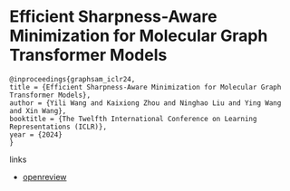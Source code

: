 # Efficient Sharpness-Aware Minimization for Molecular Graph Transformer Models

```
@inproceedings{graphsam_iclr24,
title = {Efficient Sharpness-Aware Minimization for Molecular Graph Transformer Models},
author = {Yili Wang and Kaixiong Zhou and Ninghao Liu and Ying Wang and Xin Wang},
booktitle = {The Twelfth International Conference on Learning Representations (ICLR)},
year = {2024}
}
```

links
- [openreview](https://openreview.net/forum?id=Od39h4XQ3Y)
